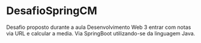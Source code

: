 # DesafioSpringCM

Desafio proposto durante a aula Desenvolvimento Web 3
entrar com notas via URL e calcular a media. Via SpringBoot utilizando-se da linguagem Java.

